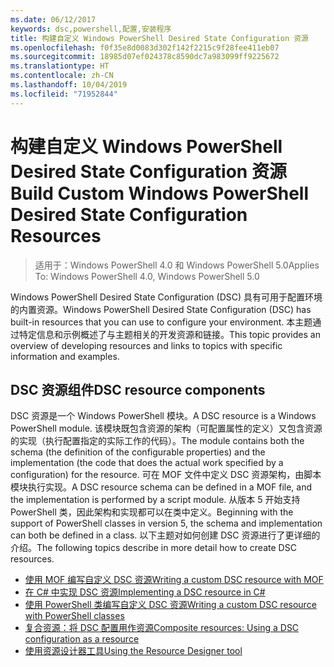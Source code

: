 ```yaml
---
ms.date: 06/12/2017
keywords: dsc,powershell,配置,安装程序
title: 构建自定义 Windows PowerShell Desired State Configuration 资源
ms.openlocfilehash: f0f35e8d0083d302f142f2215c9f28fee411eb07
ms.sourcegitcommit: 18985d07ef024378c8590dc7a983099ff9225672
ms.translationtype: HT
ms.contentlocale: zh-CN
ms.lasthandoff: 10/04/2019
ms.locfileid: "71952844"
---
```

# <a name="build-custom-windows-powershell-desired-state-configuration-resources"></a><span data-ttu-id="7b9f2-103">构建自定义 Windows PowerShell Desired State Configuration 资源</span><span class="sxs-lookup"><span data-stu-id="7b9f2-103">Build Custom Windows PowerShell Desired State Configuration Resources</span></span>

> <span data-ttu-id="7b9f2-104">适用于：Windows PowerShell 4.0 和 Windows PowerShell 5.0</span><span class="sxs-lookup"><span data-stu-id="7b9f2-104">Applies To: Windows PowerShell 4.0, Windows PowerShell 5.0</span></span>

<span data-ttu-id="7b9f2-105">Windows PowerShell Desired State Configuration (DSC) 具有可用于配置环境的内置资源。</span><span class="sxs-lookup"><span data-stu-id="7b9f2-105">Windows PowerShell Desired State Configuration (DSC) has built-in resources that you can use to configure your environment.</span></span> <span data-ttu-id="7b9f2-106">本主题通过特定信息和示例概述了与主题相关的开发资源和链接。</span><span class="sxs-lookup"><span data-stu-id="7b9f2-106">This topic provides an overview of developing resources and links to topics with specific information and examples.</span></span>

## <a name="dsc-resource-components"></a><span data-ttu-id="7b9f2-107">DSC 资源组件</span><span class="sxs-lookup"><span data-stu-id="7b9f2-107">DSC resource components</span></span>

<span data-ttu-id="7b9f2-108">DSC 资源是一个 Windows PowerShell 模块。</span><span class="sxs-lookup"><span data-stu-id="7b9f2-108">A DSC resource is a Windows PowerShell module.</span></span> <span data-ttu-id="7b9f2-109">该模块既包含资源的架构（可配置属性的定义）又包含资源的实现（执行配置指定的实际工作的代码）。</span><span class="sxs-lookup"><span data-stu-id="7b9f2-109">The module contains both the schema (the definition of the configurable properties) and the implementation (the code that does the actual work specified by a configuration) for the resource.</span></span> <span data-ttu-id="7b9f2-110">可在 MOF 文件中定义 DSC 资源架构，由脚本模块执行实现。</span><span class="sxs-lookup"><span data-stu-id="7b9f2-110">A DSC resource schema can be defined in a MOF file, and the implementation is performed by a script module.</span></span> <span data-ttu-id="7b9f2-111">从版本 5 开始支持 PowerShell 类，因此架构和实现都可以在类中定义。</span><span class="sxs-lookup"><span data-stu-id="7b9f2-111">Beginning with the support of PowerShell classes in version 5, the schema and implementation can both be defined in a class.</span></span> <span data-ttu-id="7b9f2-112">以下主题对如何创建 DSC 资源进行了更详细的介绍。</span><span class="sxs-lookup"><span data-stu-id="7b9f2-112">The following topics describe in more detail how to create DSC resources.</span></span>

* [<span data-ttu-id="7b9f2-113">使用 MOF 编写自定义 DSC 资源</span><span class="sxs-lookup"><span data-stu-id="7b9f2-113">Writing a custom DSC resource with MOF</span></span>](authoringResourceMOF.md)
* [<span data-ttu-id="7b9f2-114">在 C# 中实现 DSC 资源</span><span class="sxs-lookup"><span data-stu-id="7b9f2-114">Implementing a DSC resource in C#</span></span>](authoringResourceMofCS.md)
* [<span data-ttu-id="7b9f2-115">使用 PowerShell 类编写自定义 DSC 资源</span><span class="sxs-lookup"><span data-stu-id="7b9f2-115">Writing a custom DSC resource with PowerShell classes</span></span>](authoringResourceClass.md)
* [<span data-ttu-id="7b9f2-116">复合资源：将 DSC 配置用作资源</span><span class="sxs-lookup"><span data-stu-id="7b9f2-116">Composite resources: Using a DSC configuration as a resource</span></span>](authoringResourceComposite.md)
* [<span data-ttu-id="7b9f2-117">使用资源设计器工具</span><span class="sxs-lookup"><span data-stu-id="7b9f2-117">Using the Resource Designer tool</span></span>](authoringResourceMofDesigner.md)

